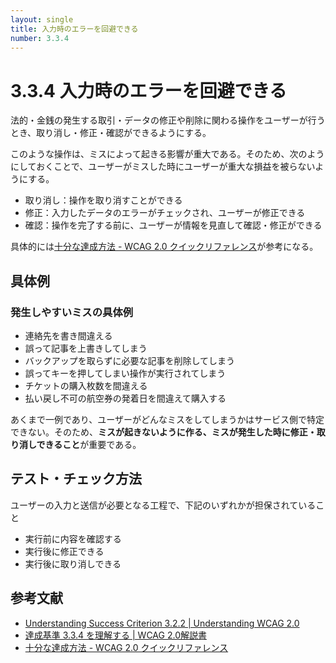 ```yaml
---
layout: single
title: 入力時のエラーを回避できる
number: 3.3.4
---
```


# 3.3.4 入力時のエラーを回避できる

法的・金銭の発生する取引・データの修正や削除に関わる操作をユーザーが行うとき、取り消し・修正・確認ができるようにする。

このような操作は、ミスによって起きる影響が重大である。そのため、次のようにしておくことで、ユーザーがミスした時にユーザーが重大な損益を被らないようにする。

- 取り消し：操作を取り消すことができる
- 修正：入力したデータのエラーがチェックされ、ユーザーが修正できる
- 確認：操作を完了する前に、ユーザーが情報を見直して確認・修正ができる

具体的には[十分な達成方法 - WCAG 2.0 クイックリファレンス](https://waic.jp/docs/WCAG20/quickref/?showtechniques=334#qr-minimize-error-reversible)が参考になる。

## 具体例

### 発生しやすいミスの具体例

- 連絡先を書き間違える
- 誤って記事を上書きしてしまう
- バックアップを取らずに必要な記事を削除してしまう
- 誤ってキーを押してしまい操作が実行されてしまう
- チケットの購入枚数を間違える
- 払い戻し不可の航空券の発着日を間違えて購入する

あくまで一例であり、ユーザーがどんなミスをしてしまうかはサービス側で特定できない。そのため、**ミスが起きないように作る、ミスが発生した時に修正・取り消しできること**が重要である。

## テスト・チェック方法

ユーザーの入力と送信が必要となる工程で、下記のいずれかが担保されていること

- 実行前に内容を確認する
- 実行後に修正できる
- 実行後に取り消しできる

## 参考文献

- [Understanding Success Criterion 3.2.2 | Understanding WCAG 2.0](https://www.w3.org/TR/UNDERSTANDING-WCAG20/consistent-behavior-unpredictable-change.html)
- [達成基準 3.3.4 を理解する | WCAG 2.0解説書](https://waic.jp/docs/UNDERSTANDING-WCAG20/minimize-error-reversible.html)
- [十分な達成方法 - WCAG 2.0 クイックリファレンス](https://waic.jp/docs/WCAG20/quickref/?showtechniques=334#qr-minimize-error-reversible)

